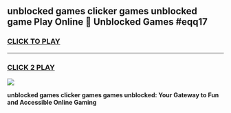 
## unblocked games clicker games unblocked game Play Online 👋 Unblocked Games #eqq17
<h3>
<a href="https://premium.freeplayer.one?title=unblocked_games_clicker_games&ref=21F">CLICK TO PLAY</a></h3>
<hr>

<h3>
<a href="https://premium.freeplayer.one?title=unblocked_games_clicker_games&ref=21F">CLICK 2 PLAY</a>
  
</h3>

<a href="https://premium.freeplayer.one?title=unblocked_games_clicker_games&ref=21F/"><img src="https://clearcache.store/games.png"></a>


**unblocked games clicker games games unblocked: Your Gateway to Fun and Accessible Online Gaming**
